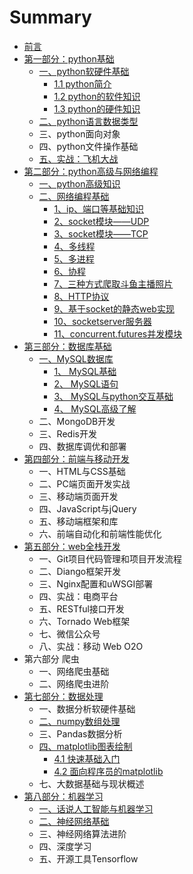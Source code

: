 # Summary

* [前言](README.md)
* [第一部分：python基础](chapter1.md)
  * [一、python软硬件基础](chapter1/yi-3001-python-jian-shu-yu-ying-jian-ji-chu.md)
    * [1.1 python简介](chapter1/yi-3001-python-jian-shu-yu-ying-jian-ji-chu/1.md)
    * [1.2 python的软件知识](chapter1/yi-3001-python-jian-shu-yu-ying-jian-ji-chu/12-pythonde-ruan-jian-zhi-shi.md)
    * [1.3 python的硬件知识](chapter1/yi-3001-python-jian-shu-yu-ying-jian-ji-chu/13-pythonde-ying-jian-zhi-shi.md)
  * [二、python语言数据类型](chapter1/er-3001-python-yu-yan-shu-ju-lei-xing.md)
  * 三、python面向对象
  * 四、python文件操作基础
  * [五、实战：飞机大战](chapter1/si-3001-shi-zhan-ff1a-fei-ji-da-zhan.md)
* [第二部分：python高级与网络编程](di-er-bu-fen-ff1a-python-gao-ji-yu-wang-luo-bian-cheng.md)
  * [一、python高级知识](di-er-bu-fen-ff1a-python-gao-ji-yu-wang-luo-bian-cheng/yi-3001-wang-luo-tong-xin-bian-cheng-ji-chu.md)
  * [二、网络编程基础](di-er-bu-fen-ff1a-python-gao-ji-yu-wang-luo-bian-cheng/er-3001-zheng-ze-biao-da-shi.md)
    * [1、ip、端口等基础知识](di-er-bu-fen-ff1a-python-gao-ji-yu-wang-luo-bian-cheng/er-3001-zheng-ze-biao-da-shi/1ipdeng-ji-chu-zhi-shi.md)
    * [2、socket模块——UDP](di-er-bu-fen-ff1a-python-gao-ji-yu-wang-luo-bian-cheng/er-3001-zheng-ze-biao-da-shi/2socketmo-kuai-2014-2014-udp.md)
    * [3、socket模块——TCP](di-er-bu-fen-ff1a-python-gao-ji-yu-wang-luo-bian-cheng/er-3001-zheng-ze-biao-da-shi/3socketmo-kuai-2014-2014-tcp.md)
    * [4、多线程](di-er-bu-fen-ff1a-python-gao-ji-yu-wang-luo-bian-cheng/er-3001-zheng-ze-biao-da-shi/53001-duo-jin-cheng.md)
    * [5、多进程](di-er-bu-fen-ff1a-python-gao-ji-yu-wang-luo-bian-cheng/er-3001-zheng-ze-biao-da-shi/43001-duo-xian-cheng.md)
    * [6、协程](di-er-bu-fen-ff1a-python-gao-ji-yu-wang-luo-bian-cheng/er-3001-zheng-ze-biao-da-shi/63001-xie-cheng.md)
    * [7、三种方式爬取斗鱼主播照片](di-er-bu-fen-ff1a-python-gao-ji-yu-wang-luo-bian-cheng/er-3001-zheng-ze-biao-da-shi/83001-san-zhong-fang-shi-pa-qu-dou-yu-zhu-bo-zhao-pian.md)
    * [8、HTTP协议](di-er-bu-fen-ff1a-python-gao-ji-yu-wang-luo-bian-cheng/er-3001-zheng-ze-biao-da-shi/7httpxie-yi.md)
    * [9、基于socket的静态web实现](di-er-bu-fen-ff1a-python-gao-ji-yu-wang-luo-bian-cheng/er-3001-zheng-ze-biao-da-shi/93001-ji-yu-socket-de-jing-tai-web-shi-xian.md)
    * [10、socketserver服务器](di-er-bu-fen-ff1a-python-gao-ji-yu-wang-luo-bian-cheng/er-3001-zheng-ze-biao-da-shi/11socketserverfu-wu-qi.md)
    * [11、concurrent.futures并发模块](di-er-bu-fen-ff1a-python-gao-ji-yu-wang-luo-bian-cheng/er-3001-zheng-ze-biao-da-shi/10concurrentfutures.md)
* [第三部分：数据库基础](di-san-bu-fen-ff1a-shu-ju-ku-kai-fa.md)
  * [一、MySQL数据库](di-san-bu-fen-ff1a-shu-ju-ku-kai-fa/yi-3001-mysql.md)
    * [1、 MySQL基础](di-er-bu-fen-ff1a-python-gao-ji-yu-wang-luo-bian-cheng/san-3001-shu-ju-jie-gou-yu-suan-fa/31-mysqlji-chu.md)
    * [2、 MySQL语句](di-er-bu-fen-ff1a-python-gao-ji-yu-wang-luo-bian-cheng/san-3001-shu-ju-jie-gou-yu-suan-fa/32-mysqlcha-xun.md)
    * [3、 MySQL与python交互基础](di-er-bu-fen-ff1a-python-gao-ji-yu-wang-luo-bian-cheng/san-3001-shu-ju-jie-gou-yu-suan-fa/mysqlyu-python-jiao-hu-ji-chu.md)
    * [4、 MySQL高级了解](di-er-bu-fen-ff1a-python-gao-ji-yu-wang-luo-bian-cheng/san-3001-shu-ju-jie-gou-yu-suan-fa/34-mysqlgao-ji-le-jie.md)
  * 二、MongoDB开发
  * 三、Redis开发
  * 四、数据库调优和部署
* [第四部分：前端与移动开发](di-si-bu-fen-ff1a-qian-duan-yu-yi-dong-kai-fa.md)
  * 一、HTML与CSS基础
  * 二、PC端页面开发实战
  * 三、移动端页面开发
  * 四、JavaScript与jQuery
  * 五、移动端框架和库
  * 六、前端自动化和前端性能优化
* [第五部分：web全栈开发](di-wu-bu-fen-ff1a-web-quan-zhan-kai-fa.md)
  * 一、Git项目代码管理和项目开发流程
  * 二、Diango框架开发
  * 三、Nginx配置和uWSGI部署
  * 四、实战：电商平台
  * 五、RESTful接口开发
  * 六、Tornado Web框架
  * 七、微信公众号
  * 八、实战：移动 Web O2O
* 第六部分 爬虫
  * 一、网络爬虫基础
  * 二、网络爬虫进阶
* [第七部分：数据处理](di-liu-bu-fen-ff1a-shu-ju-fen-xi.md)
  * 一、数据分析软硬件基础
  * [二、numpy数组处理](di-liu-bu-fen-ff1a-shu-ju-fen-xi/er-3001-numpy-shu-zu-chu-li.md)
  * 三、Pandas数据分析
  * [四、matplotlib图表绘制](di-liu-bu-fen-ff1a-shu-ju-fen-xi/si-3001-matplotlib-tu-biao-hui-zhi.md)
    * [4.1 快速基础入门](di-liu-bu-fen-ff1a-shu-ju-fen-xi/si-3001-matplotlib-tu-biao-hui-zhi/41-kuai-su-ji-chu-ru-men.md)
    * [4.2 面向程序员的matplotlib](di-liu-bu-fen-ff1a-shu-ju-fen-xi/si-3001-matplotlib-tu-biao-hui-zhi/42-mian-xiang-cheng-xu-yuan-de-matplotlib.md)
  * 七、大数据基础与现状概述
* [第八部分：机器学习](di-qi-bu-fen-ff1a-ji-qi-xue-xi.md)
  * [一、话说人工智能与机器学习](di-qi-bu-fen-ff1a-ji-qi-xue-xi/yi-3001-ren-gong-zhi-neng-de-li-shi.md)
  * [二、神经网络基础](di-qi-bu-fen-ff1a-ji-qi-xue-xi/er-3001-shen-jing-wang-luo-ji-chu.md)
  * 三、神经网络算法进阶
  * 四、深度学习
  * 五、开源工具Tensorflow



